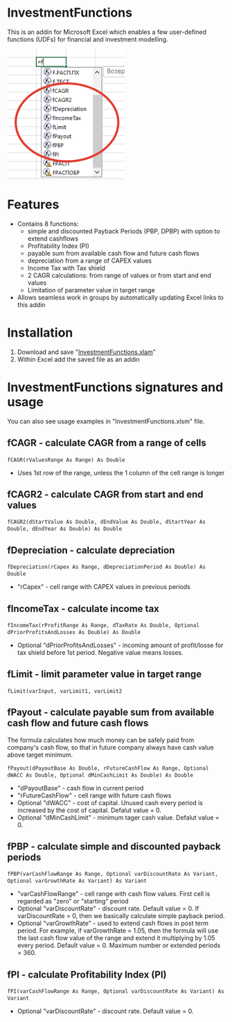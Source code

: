 # InvestmentFunctions

This is an addin for Microsoft Excel which enables a few user-defined functions (UDFs) for financial and investment modelling.

![functions](img/functions.png)

# Features

- Contains 8 functions:
    - simple and discounted Payback Periods (PBP, DPBP) with option to extend cashflows
    - Profitability Index (PI)
    - payable sum from available cash flow and future cash flows
    - depreciation from a range of CAPEX values
    - Income Tax with Tax shield
    - 2 CAGR calculations: from range of values or from start and end values
    - Limitation of parameter value in target range
- Allows seamless work in groups by automatically updating Excel links to this addin

# Installation

1. Download and save "[InvestmentFunctions.xlam](https://github.com/OlegPyatakov/InvestmentFunctions/raw/master/InvestmentFunctions.xlam)"
2. Within Excel add the saved file as an addin

# InvestmentFunctions signatures and usage

You can also see usage examples in "InvestmentFunctions.xlsm" file.

## fCAGR - calculate CAGR from a range of cells

```
fCAGR(rValuesRange As Range) As Double
```

- Uses 1st row of the range, unless the 1 column of the cell range is longer

## fCAGR2 - calculate CAGR from start and end values

```
fCAGR2(dStartValue As Double, dEndValue As Double, dStartYear As Double, dEndYear As Double) As Double
```

## fDepreciation - calculate depreciation

```
fDepreciation(rCapex As Range, dDepreciationPeriod As Double) As Double
```

- "rCapex" - cell range with CAPEX values in previous periods

## fIncomeTax - calculate income tax

```
fIncomeTax(rProfitRange As Range, dTaxRate As Double, Optional dPriorProfitsAndLosses As Double) As Double
```

- Optional "dPriorProfitsAndLosses" - incoming amount of profit/losse for tax shield before 1st period. Negative value means losses.

## fLimit - limit parameter value in target range

```
fLimit(varInput, varLimit1, varLimit2
```

## fPayout - calculate payable sum from available cash flow and future cash flows

The formula calculates how much money can be safely paid from company's cash flow, so that in future company always have cash value above target minimum.

```
fPayout(dPayoutBase As Double, rFutureCashFlow As Range, Optional dWACC As Double, Optional dMinCashLimit As Double) As Double
```

- "dPayoutBase" - cash flow in current period
- "rFutureCashFlow" - cell range with future cash flows
- Optional "dWACC" - cost of capital. Unused cash every period is increased by the cost of capital. Defalut value = 0.
- Optional "dMinCashLimit" - minimum tager cash value. Defalut value = 0.

## fPBP - calculate simple and discounted payback periods

```
fPBP(varCashFlowRange As Range, Optional varDiscountRate As Variant, Optional varGrowthRate As Variant) As Variant
```

- "varCashFlowRange" - cell range with cash flow values. First cell is regarded as "zero" or "starting" period
- Optional "varDiscountRate" - discount rate. Default value = 0. If varDiscountRate = 0, then we basically calculate simple payback period.
- Optional "varGrowthRate" - used to extend cash flows in post term period. For example, if varGrowthRate = 1.05, then the formula will use the last cash flow value of the range and extend it multiplying by 1.05 every period. Default value = 0. Maximum number or extended periods = 360.

## fPI - calculate Profitability Index (PI)

```
fPI(varCashFlowRange As Range, Optional varDiscountRate As Variant) As Variant
```

- Optional "varDiscountRate" - discount rate. Default value = 0.
